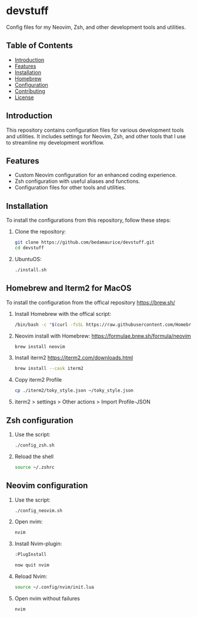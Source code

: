 # devstuff

Config files for my Neovim, Zsh, and other development tools and utilities.

## Table of Contents
- [Introduction](#introduction)
- [Features](#features)
- [Installation](#installation)
- [Homebrew](#homebrew)
- [Configuration](#configuration)
- [Contributing](#contributing)
- [License](#license)

## Introduction
This repository contains configuration files for various development tools and utilities. It includes settings for Neovim, Zsh, and other tools that I use to streamline my development workflow.

## Features
- Custom Neovim configuration for an enhanced coding experience.
- Zsh configuration with useful aliases and functions.
- Configuration files for other tools and utilities.

## Installation
To install the configurations from this repository, follow these steps:

1. Clone the repository:
   ```sh
   git clone https://github.com/bedamaurice/devstuff.git
   cd devstuff

2. UbuntuOS:
   ```sh
   ./install.sh

## Homebrew and Iterm2 for MacOS
To install the configuration from the offical repository https://brew.sh/

1. Install Homebrew with the offical script:
   ```sh
   /bin/bash -c "$(curl -fsSL https://raw.githubusercontent.com/Homebrew/install/HEAD/install.sh)"

2. Neovim install with Homebrew:
   https://formulae.brew.sh/formula/neovim
   ```sh
   brew install neovim

3. Install iterm2
   https://iterm2.com/downloads.html
   ```sh
   brew install --cask iterm2

4. Copy iterm2 Profile
   ```sh
   cp ./iterm2/toky_style.json ~/toky_style.json

5. iterm2 > settings > Other actions > Import Profile-JSON

## Zsh configuration

1. Use the script:
   ```sh
   ./config_zsh.sh

2. Reload the shell
   ```sh
   source ~/.zshrc

## Neovim configuration

1. Use the script:
   ```sh
   ./config_neovim.sh

2. Open nvim:
   ```sh
   nvim

3. Install Nvim-plugin:
   ```sh
   :PlugInstall

   now quit nvim

4. Reload Nvim:
   ```sh
   source ~/.config/nvim/init.lua
   
5. Open nvim without failures
   ```sh
   nvim
